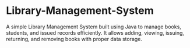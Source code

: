 # Library-Management-System
A simple Library Management System built using Java to manage books, students, and issued records efficiently. It allows adding, viewing, issuing, returning, and removing books with proper data storage.
